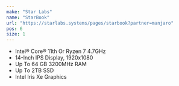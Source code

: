 ```yaml
---
make: "Star Labs"
name: "StarBook"
url: "https://starlabs.systems/pages/starbook?partner=manjaro"
pos: 6
size: 1
---
```

* Intel® Core® 11th Or Ryzen 7 4.7GHz
* 14-Inch IPS Display, 1920x1080
* Up To 64 GB 3200MHz RAM
* Up To 2TB SSD
* Intel Iris Xe Graphics

